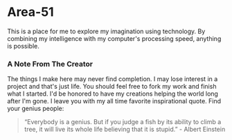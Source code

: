# Area-51
This is a place for me to explore my imagination using technology. By combining my intelligence with my computer's processing speed, anything is possible. 

### A Note From The Creator
The things I make here may never find completion. I may lose interest in a project and that's just life. You should feel free to fork my work and finish what I started. I'd be honored to have my creations helping the world long after I'm gone. I leave you with my all time favorite inspirational quote. Find your genius people:

>“Everybody is a genius. But if you judge a fish by its ability to climb a tree, it will live its whole life believing that it is stupid.” - Albert Einstein